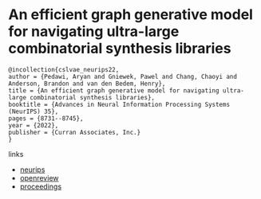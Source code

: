 # An efficient graph generative model for navigating ultra-large combinatorial synthesis libraries

```
@incollection{cslvae_neurips22,
author = {Pedawi, Aryan and Gniewek, Pawel and Chang, Chaoyi and Anderson, Brandon and van den Bedem, Henry},
title = {An efficient graph generative model for navigating ultra-large combinatorial synthesis libraries},
booktitle = {Advances in Neural Information Processing Systems (NeurIPS) 35},
pages = {8731--8745},
year = {2022},
publisher = {Curran Associates, Inc.}
}
```

links
- [neurips](https://nips.cc/Conferences/2022/Schedule?showEvent=53794)
- [openreview](https://openreview.net/forum?id=VBbxHvbJd94)
- [proceedings](https://papers.nips.cc//paper_files/paper/2022/hash/39781da4b5d05bc2908ce08e43bc6404-Abstract-Conference.html)
